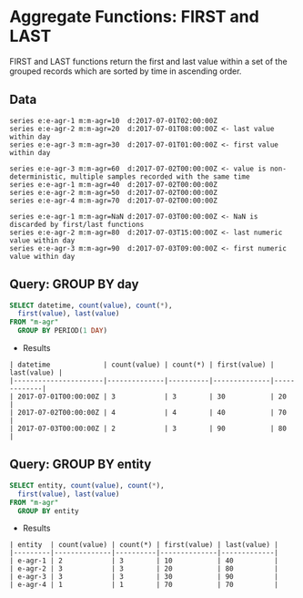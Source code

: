 # Aggregate Functions: FIRST and LAST

FIRST and LAST functions return the first and last value within a set of the grouped records which are sorted by time in ascending order.

## Data

```ls
series e:e-agr-1 m:m-agr=10  d:2017-07-01T02:00:00Z
series e:e-agr-2 m:m-agr=20  d:2017-07-01T08:00:00Z <- last value within day
series e:e-agr-3 m:m-agr=30  d:2017-07-01T01:00:00Z <- first value within day

series e:e-agr-3 m:m-agr=60  d:2017-07-02T00:00:00Z <- value is non-deterministic, multiple samples recorded with the same time
series e:e-agr-1 m:m-agr=40  d:2017-07-02T00:00:00Z
series e:e-agr-2 m:m-agr=50  d:2017-07-02T00:00:00Z
series e:e-agr-4 m:m-agr=70  d:2017-07-02T00:00:00Z

series e:e-agr-1 m:m-agr=NaN d:2017-07-03T00:00:00Z <- NaN is discarded by first/last functions
series e:e-agr-2 m:m-agr=80  d:2017-07-03T15:00:00Z <- last numeric value within day
series e:e-agr-3 m:m-agr=90  d:2017-07-03T09:00:00Z <- first numeric value within day
```

## Query: GROUP BY day

```sql
SELECT datetime, count(value), count(*),
  first(value), last(value)
FROM "m-agr"
  GROUP BY PERIOD(1 DAY)
```

* Results

```ls
| datetime             | count(value) | count(*) | first(value) | last(value) | 
|----------------------|--------------|----------|--------------|-------------| 
| 2017-07-01T00:00:00Z | 3            | 3        | 30           | 20          | 
| 2017-07-02T00:00:00Z | 4            | 4        | 40           | 70          | 
| 2017-07-03T00:00:00Z | 2            | 3        | 90           | 80          | 
```

## Query: GROUP BY entity

```sql
SELECT entity, count(value), count(*),
  first(value), last(value)
FROM "m-agr"
  GROUP BY entity
```

* Results

```ls
| entity  | count(value) | count(*) | first(value) | last(value) | 
|---------|--------------|----------|--------------|-------------| 
| e-agr-1 | 2            | 3        | 10           | 40          | 
| e-agr-2 | 3            | 3        | 20           | 80          | 
| e-agr-3 | 3            | 3        | 30           | 90          | 
| e-agr-4 | 1            | 1        | 70           | 70          | 
```

